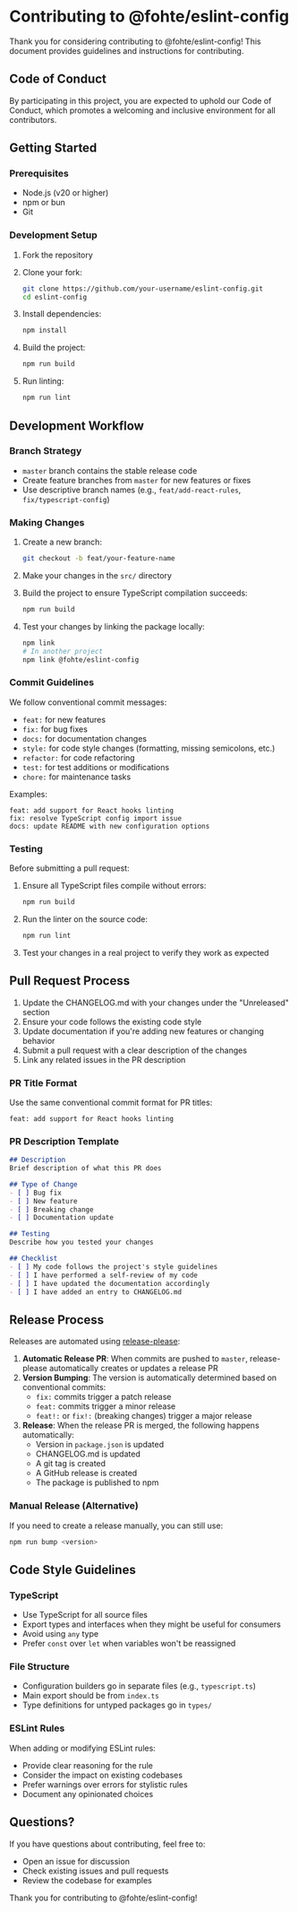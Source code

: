 # Contributing to @fohte/eslint-config

Thank you for considering contributing to @fohte/eslint-config! This document provides guidelines and instructions for contributing.

## Code of Conduct

By participating in this project, you are expected to uphold our Code of Conduct, which promotes a welcoming and inclusive environment for all contributors.

## Getting Started

### Prerequisites

- Node.js (v20 or higher)
- npm or bun
- Git

### Development Setup

1. Fork the repository
2. Clone your fork:
   ```bash
   git clone https://github.com/your-username/eslint-config.git
   cd eslint-config
   ```

3. Install dependencies:
   ```bash
   npm install
   ```

4. Build the project:
   ```bash
   npm run build
   ```

5. Run linting:
   ```bash
   npm run lint
   ```

## Development Workflow

### Branch Strategy

- `master` branch contains the stable release code
- Create feature branches from `master` for new features or fixes
- Use descriptive branch names (e.g., `feat/add-react-rules`, `fix/typescript-config`)

### Making Changes

1. Create a new branch:
   ```bash
   git checkout -b feat/your-feature-name
   ```

2. Make your changes in the `src/` directory
3. Build the project to ensure TypeScript compilation succeeds:
   ```bash
   npm run build
   ```

4. Test your changes by linking the package locally:
   ```bash
   npm link
   # In another project
   npm link @fohte/eslint-config
   ```

### Commit Guidelines

We follow conventional commit messages:

- `feat:` for new features
- `fix:` for bug fixes
- `docs:` for documentation changes
- `style:` for code style changes (formatting, missing semicolons, etc.)
- `refactor:` for code refactoring
- `test:` for test additions or modifications
- `chore:` for maintenance tasks

Examples:
```
feat: add support for React hooks linting
fix: resolve TypeScript config import issue
docs: update README with new configuration options
```

### Testing

Before submitting a pull request:

1. Ensure all TypeScript files compile without errors:
   ```bash
   npm run build
   ```

2. Run the linter on the source code:
   ```bash
   npm run lint
   ```

3. Test your changes in a real project to verify they work as expected

## Pull Request Process

1. Update the CHANGELOG.md with your changes under the "Unreleased" section
2. Ensure your code follows the existing code style
3. Update documentation if you're adding new features or changing behavior
4. Submit a pull request with a clear description of the changes
5. Link any related issues in the PR description

### PR Title Format

Use the same conventional commit format for PR titles:
```
feat: add support for React hooks linting
```

### PR Description Template

```markdown
## Description
Brief description of what this PR does

## Type of Change
- [ ] Bug fix
- [ ] New feature
- [ ] Breaking change
- [ ] Documentation update

## Testing
Describe how you tested your changes

## Checklist
- [ ] My code follows the project's style guidelines
- [ ] I have performed a self-review of my code
- [ ] I have updated the documentation accordingly
- [ ] I have added an entry to CHANGELOG.md
```

## Release Process

Releases are automated using [release-please](https://github.com/googleapis/release-please):

1. **Automatic Release PR**: When commits are pushed to `master`, release-please automatically creates or updates a release PR
2. **Version Bumping**: The version is automatically determined based on conventional commits:
   - `fix:` commits trigger a patch release
   - `feat:` commits trigger a minor release
   - `feat!:` or `fix!:` (breaking changes) trigger a major release
3. **Release**: When the release PR is merged, the following happens automatically:
   - Version in `package.json` is updated
   - CHANGELOG.md is updated
   - A git tag is created
   - A GitHub release is created
   - The package is published to npm

### Manual Release (Alternative)

If you need to create a release manually, you can still use:
```bash
npm run bump <version>
```

## Code Style Guidelines

### TypeScript

- Use TypeScript for all source files
- Export types and interfaces when they might be useful for consumers
- Avoid using `any` type
- Prefer `const` over `let` when variables won't be reassigned

### File Structure

- Configuration builders go in separate files (e.g., `typescript.ts`)
- Main export should be from `index.ts`
- Type definitions for untyped packages go in `types/`

### ESLint Rules

When adding or modifying ESLint rules:

- Provide clear reasoning for the rule
- Consider the impact on existing codebases
- Prefer warnings over errors for stylistic rules
- Document any opinionated choices

## Questions?

If you have questions about contributing, feel free to:

- Open an issue for discussion
- Check existing issues and pull requests
- Review the codebase for examples

Thank you for contributing to @fohte/eslint-config!